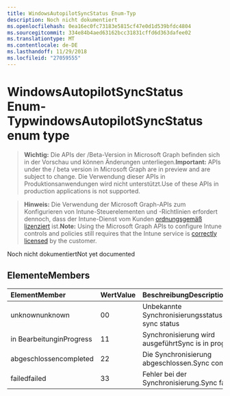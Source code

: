 ```yaml
---
title: WindowsAutopilotSyncStatus Enum-Typ
description: Noch nicht dokumentiert
ms.openlocfilehash: 0ea16ec0fc73183e5815cf47e0d1d539bfdc4804
ms.sourcegitcommit: 334e84b4aed63162bcc31831cffd6d363dafee02
ms.translationtype: MT
ms.contentlocale: de-DE
ms.lasthandoff: 11/29/2018
ms.locfileid: "27059555"
---
```

# <a name="windowsautopilotsyncstatus-enum-type"></a><span data-ttu-id="cd61c-103">WindowsAutopilotSyncStatus Enum-Typ</span><span class="sxs-lookup"><span data-stu-id="cd61c-103">windowsAutopilotSyncStatus enum type</span></span>

> <span data-ttu-id="cd61c-104">**Wichtig:** Die APIs der /Beta-Version in Microsoft Graph befinden sich in der Vorschau und können Änderungen unterliegen.</span><span class="sxs-lookup"><span data-stu-id="cd61c-104">**Important:** APIs under the / beta version in Microsoft Graph are in preview and are subject to change.</span></span> <span data-ttu-id="cd61c-105">Die Verwendung dieser APIs in Produktionsanwendungen wird nicht unterstützt.</span><span class="sxs-lookup"><span data-stu-id="cd61c-105">Use of these APIs in production applications is not supported.</span></span>

> <span data-ttu-id="cd61c-106">**Hinweis:** Die Verwendung der Microsoft Graph-APIs zum Konfigurieren von Intune-Steuerelementen und -Richtlinien erfordert dennoch, dass der Intune-Dienst vom Kunden [ordnungsgemäß lizenziert](https://go.microsoft.com/fwlink/?linkid=839381) ist.</span><span class="sxs-lookup"><span data-stu-id="cd61c-106">**Note:** Using the Microsoft Graph APIs to configure Intune controls and policies still requires that the Intune service is [correctly licensed](https://go.microsoft.com/fwlink/?linkid=839381) by the customer.</span></span>

<span data-ttu-id="cd61c-107">Noch nicht dokumentiert</span><span class="sxs-lookup"><span data-stu-id="cd61c-107">Not yet documented</span></span>
## <a name="members"></a><span data-ttu-id="cd61c-108">Elemente</span><span class="sxs-lookup"><span data-stu-id="cd61c-108">Members</span></span>
|<span data-ttu-id="cd61c-109">Element</span><span class="sxs-lookup"><span data-stu-id="cd61c-109">Member</span></span>|<span data-ttu-id="cd61c-110">Wert</span><span class="sxs-lookup"><span data-stu-id="cd61c-110">Value</span></span>|<span data-ttu-id="cd61c-111">Beschreibung</span><span class="sxs-lookup"><span data-stu-id="cd61c-111">Description</span></span>|
|:---|:---|:---|
|<span data-ttu-id="cd61c-112">unknown</span><span class="sxs-lookup"><span data-stu-id="cd61c-112">unknown</span></span>|<span data-ttu-id="cd61c-113">0</span><span class="sxs-lookup"><span data-stu-id="cd61c-113">0</span></span>|<span data-ttu-id="cd61c-114">Unbekannte Synchronisierungsstatus</span><span class="sxs-lookup"><span data-stu-id="cd61c-114">Unknown sync status</span></span>|
|<span data-ttu-id="cd61c-115">in Bearbeitung</span><span class="sxs-lookup"><span data-stu-id="cd61c-115">inProgress</span></span>|<span data-ttu-id="cd61c-116">1</span><span class="sxs-lookup"><span data-stu-id="cd61c-116">1</span></span>|<span data-ttu-id="cd61c-117">Synchronisierung wird ausgeführt</span><span class="sxs-lookup"><span data-stu-id="cd61c-117">Sync is in progress</span></span>|
|<span data-ttu-id="cd61c-118">abgeschlossen</span><span class="sxs-lookup"><span data-stu-id="cd61c-118">completed</span></span>|<span data-ttu-id="cd61c-119">2</span><span class="sxs-lookup"><span data-stu-id="cd61c-119">2</span></span>|<span data-ttu-id="cd61c-120">Die Synchronisierung abgeschlossen.</span><span class="sxs-lookup"><span data-stu-id="cd61c-120">Sync completed.</span></span>|
|<span data-ttu-id="cd61c-121">failed</span><span class="sxs-lookup"><span data-stu-id="cd61c-121">failed</span></span>|<span data-ttu-id="cd61c-122">3</span><span class="sxs-lookup"><span data-stu-id="cd61c-122">3</span></span>|<span data-ttu-id="cd61c-123">Fehler bei der Synchronisierung.</span><span class="sxs-lookup"><span data-stu-id="cd61c-123">Sync failed.</span></span>|





